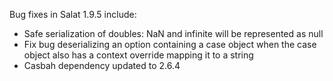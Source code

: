 Bug fixes in Salat 1.9.5 include:

- Safe serialization of doubles: NaN and infinite will be represented as null
- Fix bug deserializing an option containing a case object when the case object also has a context override mapping it to a string
- Casbah dependency updated to 2.6.4